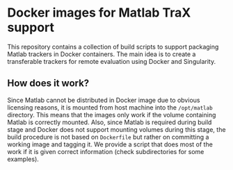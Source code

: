 # Docker images for Matlab TraX support

This repository contains a collection of build scripts to support packaging Matlab trackers in Docker containers. The main idea is to create a transferable trackers for remote evaluation using Docker and Singularity.

## How does it work?

Since Matlab cannot be distributed in Docker image due to obvious licensing reasons, it is mounted from host machine into the `/opt/matlab` directory. This means that the images only work if the volume containing Matlab is correctly mounted. Also, since Matlab is required during build stage and Docker does not support mounting volumes during this stage, the build procedure is not based on `Dockerfile` but rather on committing a working image and tagging it. We provide a script that does most of the work if it is given correct information (check subdirectories for some examples).
